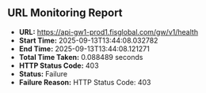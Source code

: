 ## URL Monitoring Report

- **URL:** https://api-gw1-prod1.fisglobal.com/gw/v1/health
- **Start Time:** 2025-09-13T13:44:08.032782
- **End Time:** 2025-09-13T13:44:08.121271
- **Total Time Taken:** 0.088489 seconds
- **HTTP Status Code:** 403
- **Status:** Failure
- **Failure Reason:** HTTP Status Code: 403
